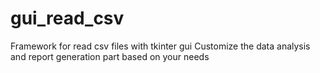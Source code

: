 # gui_read_csv
Framework for read csv files with tkinter gui
Customize the data analysis and report generation part based on your needs
